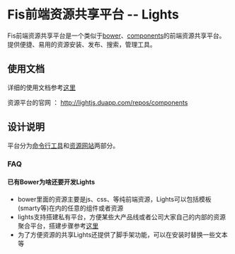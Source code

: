 Fis前端资源共享平台 -- Lights
=====================

Fis前端资源共享平台是一个类似于[bower](http://bower.io/)、[components](http://component.github.io/)的前端资源共享平台。提供便捷、易用的资源安装、发布、搜索，管理工具。


## 使用文档

详细的使用文档参考[这里](http://lightjs.duapp.com/repos/doc)

资源平台的官网 ： http://lightjs.duapp.com/repos/components

## 设计说明

平台分为[命令行工具](https://github.com/wangcheng714/fis-repo-client)和[资源网站](https://github.com/wangcheng714/fis-cloud-app-fisrepo)两部分。

### FAQ

#### 已有Bower为啥还要开发Lights

* bower里面的资源主要是js、css、等纯前端资源，Lights可以包括模板(smarty等)在内的任意的组件或者资源
* lights支持搭建私有平台，方便某些大产品线或者公司大家自己的内部的资源聚合平台，搭建步骤参考[这里](https://github.com/lily-zhangying/lights/wiki/newRepos)
* 为了方便资源的共享Lights还提供了脚手架功能，可以在安装时替换一些文本等


